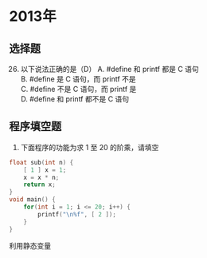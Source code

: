 # 2013年
## 选择题
26. 以下说法正确的是（D）
A. #define 和 printf 都是 C 语句<br/>
B. #define 是 C 语句，而 printf 不是<br/>
C. #define 不是 C 语句，而 printf 是<br/>
D. #define 和 printf 都不是 C 语句<br/>

## 程序填空题
1. 下面程序的功能为求 1 至 20 的阶乘，请填空
```c
float sub(int n) {
    [ 1 ] x = 1;
    x = x * n;
    return x;
}
void main() {
    for(int i = 1; i <= 20; i++) {
        printf("\n%f", [ 2 ]);
    }
}
```
利用静态变量